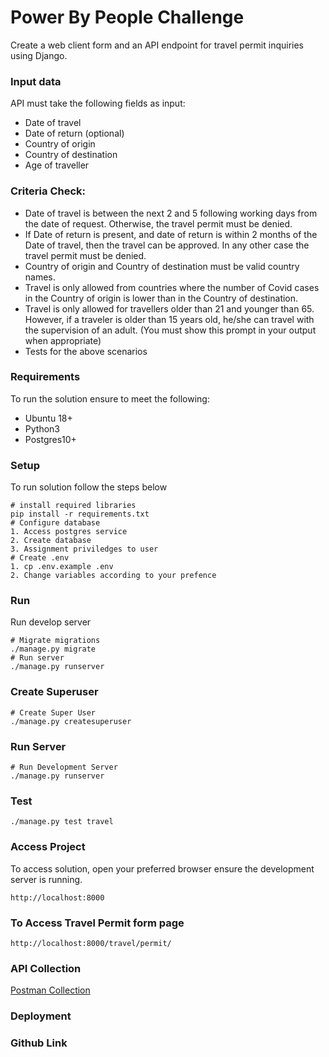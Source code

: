 # Power By People Challenge
Create a web client form and an API endpoint for travel permit inquiries using Django.


### Input data
API must take the following fields as input:

* Date of travel
* Date of return (optional)
* Country of origin
* Country of destination
* Age of traveller

### Criteria Check:
* Date of travel is between the next 2 and 5 following working days from the date of request. Otherwise, the travel permit must be denied.
* If Date of return is present, and date of return is within 2 months of the Date of travel, then the travel can be approved. In any other case the travel permit must be denied.
* Country of origin and Country of destination must be valid country names.
* Travel is only allowed from countries where the number of Covid cases in the Country of origin is lower than in the Country of destination.
* Travel is only allowed for travellers older than 21 and younger than 65. However, if a traveler is older than 15 years old, he/she can travel with the supervision of an adult. (You must show this prompt in your output when appropriate)
* Tests for the above scenarios

### Requirements
To run the solution ensure to meet the following:
* Ubuntu 18+
* Python3
* Postgres10+

### Setup
To run solution follow the steps below
```shell
# install required libraries
pip install -r requirements.txt
# Configure database
1. Access postgres service
2. Create database
3. Assignment priviledges to user
# Create .env
1. cp .env.example .env
2. Change variables according to your prefence

```

### Run
Run develop server
```shell
# Migrate migrations
./manage.py migrate
# Run server
./manage.py runserver
```
### Create Superuser
```shell
# Create Super User
./manage.py createsuperuser
```
### Run Server
```shell
# Run Development Server
./manage.py runserver
```
### Test
```shell
./manage.py test travel
```
### Access Project
To access solution, open your preferred browser ensure the development server is running.
```shell
http://localhost:8000
```
### To Access Travel Permit form page
```shell
http://localhost:8000/travel/permit/
```
### API Collection

[Postman Collection](https://www.getpostman.com/collections/842fb9c6e38732374610)


### Deployment

### Github Link
